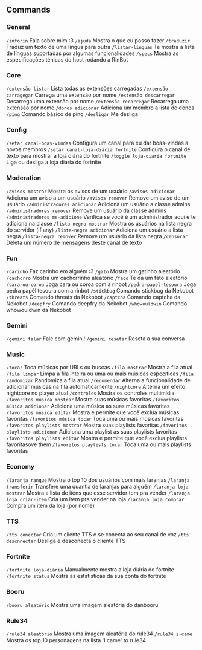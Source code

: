 ## Commands

### General
 `/inforin`  Fala sobre mim :3
 `/ajuda`  Mostra o que eu posso fazer
 `/traduzir`  Traduz um texto de uma língua para outra
 `/listar-linguas`  Te mostra a lista de línguas suportadas por algumas funcionalidades
 `/specs`  Mostra as especificações ténicas do host rodando a RinBot

### Core
 `/extensão listar`  Lista todas as extensões carregadas
 `/extensão carragegar`  Carrega uma extensão por nome
 `/extensão descarregar`  Desarrega uma extensão por nome
 `/extensão recarregar`  Recarrega uma extensão por nome
 `/donos adicionar`  Adiciona um membro a lista de donos
 `/ping`  Comando básico de ping
 `/desligar`  Me desliga

### Config
 `/setar canal-boas-vindas`  Configura um canal para eu dar boas-vindas a novos membros
 `/setar canal-loja-diária fortnite`  Configura o canal de texto para mostrar a loja diária do fortnite
 `/toggle loja-diária fortnite`  Liga ou desliga a loja diária do fortnite

### Moderation
 `/avisos mostrar`  Mostra os avisos de um usuário
 `/avisos adicionar`  Adiciona um aviso a um usuário
 `/avisos remover`  Remove um aviso de um usuário
 `/administradores adicionar`  Adiciona um usuário a classe admins
 `/administradores remover`  Remove um usuário da classe admins
 `/administradores me-adicione`  Verifica se você é um administrador aqui e te adiciona na classe
 `/lista-negra mostrar`  Mostra os usuários na lista negra do servidor (if any)
 `/lista-negra adicionar`  Adiciona um usuário a lista negra
 `/lista-negra remover`  Remove um usuário da lista negra
 `/censurar`  Deleta um número de mensagens deste canal de texto

### Fun
 `/carinho`  Faz carinho em alguém :3
 `/gato`  Mostra um gatinho aleatório
 `/cachorro`  Mostra um cachorrinho aleatório
 `/faco`  Te da um fato aleatório
 `/cara-ou-coroa`  Joga cara ou coroa com a rinbot
 `/pedra-papel-tesoura`  Joga pedra papél tesoura com a rinbot
 `/stickbug`   Comando stickbug da Nekobot
 `/threats`   Comando threats da Nekobot
 `/captcha`   Comando captcha da Nekobot
 `/deepfry`   Comando deepfry da Nekobot
 `/whowouldwin`   Comando whowouldwin da Nekobot

### Gemini
 `/gemini falar`  Fale com gemini!
 `/gemini resetar`  Reseta a sua conversa

### Music
 `/tocar`  Toca músicas por URLs ou buscas
 `/fila mostrar`  Mostra a fila atual
 `/fila limpar`  Limpa a fila inteira ou uma ou mais músicas específicas
 `/fila randomizar`  Randomiza a fila atual
 `/recomendar`  Alterna a funcionalidade de adicionar músicas na fila automaticamente
 `/nightcore`  Alterna um efeito nightcore no player atual
 `/controles`  Mostra os controles multimídia
 `/favoritos música mostrar`  Mostra suas músicas favoritas
 `/favoritos música adicionar`  Adiciona uma música as suas músicas favoritas
 `/favoritos música editar`  Mostra e permite que você exclua músicas favoritas
 `/favoritos música tocar`  Toca uma ou mais músicas favoritas
 `/favoritos playlists mostrar`  Mostra suas playlists favoritas
 `/favoritos playlists adicionar`  Adiciona uma playlist as suas playlists favoritas
 `/favoritos playlists editar`  Mostra e permite que você exclua playlists favoritasove them
 `/favoritos playlists tocar`  Toca uma ou mais playlists favoritas

### Economy
 `/laranja ranque`  Mostra o top 10 dos usuários com mais laranjas
 `/laranja transferir`  Transfere uma quantia de laranjas para alguém
 `/laranja loja mostrar`  Mostra a lista de itens que esse servidor tem pra vender
 `/laranja loja criar-item`  Cria um item pra vender na loja
 `/laranja loja comprar` Compra um item da loja (por nome)

### TTS
 `/tts conectar`  Cria um cliente TTS e se conecta ao seu canal de voz
 `/tts descnnectar`  Desliga e desconecta o cliente TTS

### Fortnite
 `/fortnite loja-diária`  Manualmente mostra a loja diária do fortnite
 `/fortnite status`  Mostra as estatísticas da sua conta do fortnite

### Booru
 `/booru aleatório`  Mostra uma imagem aleatória do danbooru

### Rule34
 `/rule34 aleatório`  Mostra uma imagem aleatória do rule34
 `/rule34 i-came`  Mostra os top 10 personagens na lista 'I came' to rule34
